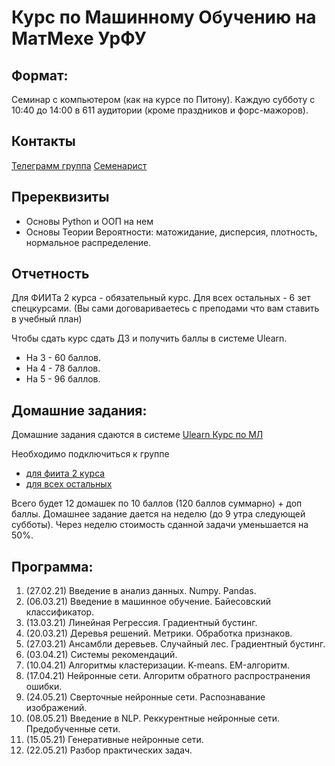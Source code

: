 # Курс по Машинному Обучению на МатМехе УрФУ

## Формат:
Семинар с компьютером (как на курсе по Питону). 
Каждую субботу с 10:40 до 14:00 в 611 аудитории (кроме праздников и форс-мажоров).

## Контакты
[Телеграмм группа](https://t.me/ml2021)
[Семенарист](https://t.me/samstikhin)

## Пререквизиты
* Основы Python и ООП на нем
* Основы Теории Вероятности: матожидание, дисперсия, плотность, нормальное распределение.

## Отчетность
Для ФИИТа 2 курса - обязательный курс.
Для всех остальных - 6 зет спецкурсами. (Вы сами договариваетесь с преподами что вам ставить в учебный план)

Чтобы сдать курс сдать ДЗ и получить баллы в системе Ulearn.
* На 3 - 60 баллов.
* На 4 - 78 баллов.
* На 5 - 96 баллов.


## Домашние задания:
Домашние задания сдаются в системе [Ulearn Курс по МЛ](https://ulearn.me/Course/ml)

Необходимо подключиться к группе 
* [для фиита 2 курса](https://ulearn.me/Account/JoinGroup?hash=9c29217b-267e-431d-9613-ac547240ca5b)
* [для всех остальных ](https://ulearn.me/Account/JoinGroup?hash=4ccd2c40-34b9-4c0d-8ea5-d20e3c15082f)

Всего будет 12 домашек по 10 баллов (120 баллов суммарно) + доп баллы.
Домашнее задание дается на неделю (до 9 утра следующей субботы).
Через неделю стоимость сданной задачи уменьшается на 50%.



## Программа:
1.  (27.02.21) Введение в анализ данных. Numpy. Pandas.
2.  (06.03.21) Введение в машинное обучение. Байесовский  классификатор. 
3.  (13.03.21) Линейная Регрессия. Градиентный бустинг.
4.  (20.03.21) Деревья решений. Метрики. Обработка признаков.
5.  (27.03.21) Ансамбли деревьев. Случайный лес. Градиентный бустинг. 
6.  (03.04.21) Системы рекомендаций.
7.  (10.04.21) Алгоритмы кластеризации. K-means. EM-алгоритм.
8.  (17.04.21) Нейронные сети. Алгоритм обратного распространения ошибки.
9.  (24.05.21) Сверточные нейронные сети. Распознавание изображений.
10. (08.05.21) Введение в NLP. Реккурентные нейронные сети. Предобученные сети.
11. (15.05.21) Генеративные нейронные сети. 
12. (22.05.21) Разбор практических задач.

